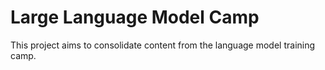 # Large Language Model Camp
This project aims to consolidate content from the language model training camp.
